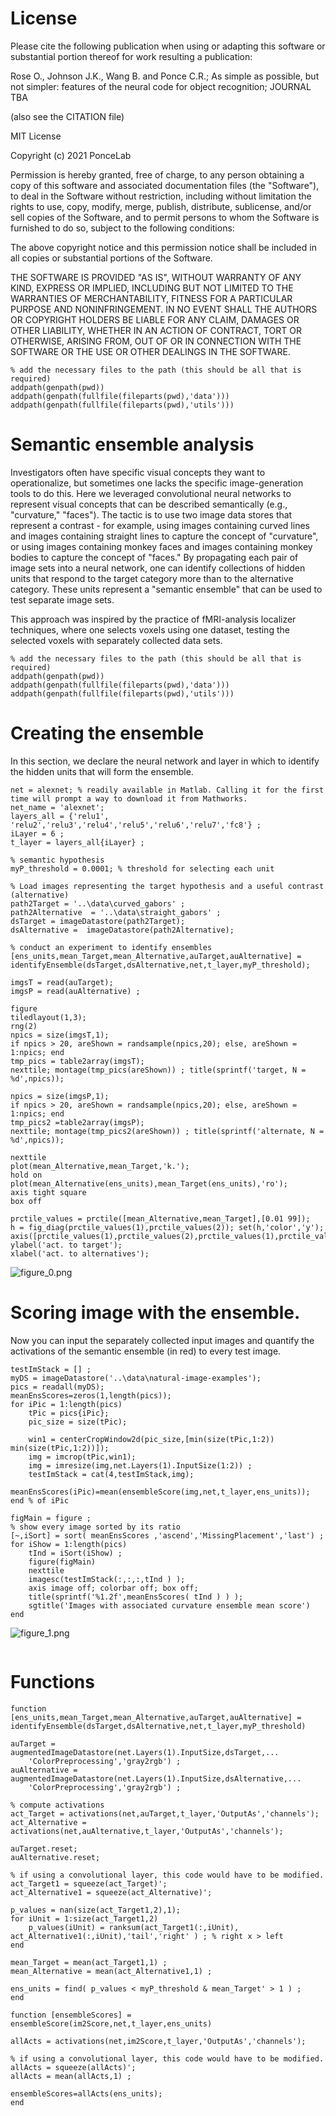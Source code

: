 # License


Please cite the following publication when using or adapting this software or substantial portion thereof for work resulting a publication:




Rose O., Johnson J.K., Wang B. and Ponce C.R.; As simple as possible, but not simpler: features of the neural code for object recognition; JOURNAL TBA




(also see the CITATION file)


  


MIT License




Copyright (c) 2021 PonceLab




Permission is hereby granted, free of charge, to any person obtaining a copy of this software and associated documentation files (the "Software"), to deal in the Software without restriction, including without limitation the rights to use, copy, modify, merge, publish, distribute, sublicense, and/or sell copies of the Software, and to permit persons to whom the Software is furnished to do so, subject to the following conditions:




The above copyright notice and this permission notice shall be included in all copies or substantial portions of the Software.




THE SOFTWARE IS PROVIDED "AS IS", WITHOUT WARRANTY OF ANY KIND, EXPRESS OR IMPLIED, INCLUDING BUT NOT LIMITED TO THE WARRANTIES OF MERCHANTABILITY, FITNESS FOR A PARTICULAR PURPOSE AND NONINFRINGEMENT. IN NO EVENT SHALL THE AUTHORS OR COPYRIGHT HOLDERS BE LIABLE FOR ANY CLAIM, DAMAGES OR OTHER LIABILITY, WHETHER IN AN ACTION OF CONTRACT, TORT OR OTHERWISE, ARISING FROM, OUT OF OR IN CONNECTION WITH THE SOFTWARE OR THE USE OR OTHER DEALINGS IN THE SOFTWARE.



```matlab:Code
% add the necessary files to the path (this should be all that is required)
addpath(genpath(pwd))
addpath(genpath(fullfile(fileparts(pwd),'data')))
addpath(genpath(fullfile(fileparts(pwd),'utils')))
```

# Semantic ensemble analysis


Investigators often have specific visual concepts they want to operationalize, but sometimes one lacks the specific image-generation tools to do this. Here we leveraged convolutional neural networks to represent visual concepts that can be described semantically (e.g., "curvature," "faces"). The tactic is to use two image data stores that represent a contrast - for example, using images containing curved lines and images containing straight lines to capture the concept of "curvature", or using images containing monkey faces and images containing monkey bodies to capture the concept of "faces." By propagating each pair of image sets into a neural network, one can identify collections of hidden units that respond to the target category more than to the alternative category. These units represent a "semantic ensemble" that can be used to test separate image sets. 


  


This approach was inspired by the practice of fMRI-analysis localizer techniques, where one selects voxels using one dataset, testing the selected voxels with separately collected data sets. 



```matlab:Code
% add the necessary files to the path (this should be all that is required)
addpath(genpath(pwd))
addpath(genpath(fullfile(fileparts(pwd),'data')))
addpath(genpath(fullfile(fileparts(pwd),'utils')))

```

# Creating the ensemble


In this section, we declare the neural network and layer in which to identify the hidden units that will form the ensemble.



```matlab:Code
net = alexnet; % readily available in Matlab. Calling it for the first time will prompt a way to download it from Mathworks.
net_name = 'alexnet';
layers_all = {'relu1', 'relu2','relu3','relu4','relu5','relu6','relu7','fc8'} ;
iLayer = 6 ; 
t_layer = layers_all{iLayer} ;

% semantic hypothesis
myP_threshold = 0.0001; % threshold for selecting each unit

% Load images representing the target hypothesis and a useful contrast (alternative)
path2Target = '..\data\curved_gabors' ;
path2Alternative  = '..\data\straight_gabors' ;
dsTarget = imageDatastore(path2Target);
dsAlternative =  imageDatastore(path2Alternative);

% conduct an experiment to identify ensembles
[ens_units,mean_Target,mean_Alternative,auTarget,auAlternative] = identifyEnsemble(dsTarget,dsAlternative,net,t_layer,myP_threshold);

imgsT = read(auTarget);
imgsP = read(auAlternative) ;

figure
tiledlayout(1,3);
rng(2)
npics = size(imgsT,1);
if npics > 20, areShown = randsample(npics,20); else, areShown = 1:npics; end
tmp_pics = table2array(imgsT);
nexttile; montage(tmp_pics(areShown)) ; title(sprintf('target, N = %d',npics));

npics = size(imgsP,1);
if npics > 20, areShown = randsample(npics,20); else, areShown = 1:npics; end
tmp_pics2 =table2array(imgsP);
nexttile; montage(tmp_pics2(areShown)) ; title(sprintf('alternate, N = %d',npics));

nexttile
plot(mean_Alternative,mean_Target,'k.');
hold on
plot(mean_Alternative(ens_units),mean_Target(ens_units),'ro');
axis tight square
box off

prctile_values = prctile([mean_Alternative,mean_Target],[0.01 99]);
h = fig_diag(prctile_values(1),prctile_values(2)); set(h,'color','y');
axis([prctile_values(1),prctile_values(2),prctile_values(1),prctile_values(2)]);
ylabel('act. to target');
xlabel('act. to alternatives');
```


![figure_0.png](Semantic_Ensemble_Analysis_images/figure_0.png)

# Scoring image with the ensemble.


Now you can input the separately collected input images and quantify the activations of the semantic ensemble (in red) to every test image.



```matlab:Code
testImStack = [] ;
myDS = imageDatastore('..\data\natural-image-examples');
pics = readall(myDS);
meanEnsScores=zeros(1,length(pics));
for iPic = 1:length(pics)
    tPic = pics{iPic};
    pic_size = size(tPic);

    win1 = centerCropWindow2d(pic_size,[min(size(tPic,1:2)) min(size(tPic,1:2))]);
    img = imcrop(tPic,win1);
    img = imresize(img,net.Layers(1).InputSize(1:2)) ;
    testImStack = cat(4,testImStack,img);
    meanEnsScores(iPic)=mean(ensembleScore(img,net,t_layer,ens_units));
end % of iPic

figMain = figure ;
% show every image sorted by its ratio
[~,iSort] = sort( meanEnsScores ,'ascend','MissingPlacement','last') ;
for iShow = 1:length(pics)
    tInd = iSort(iShow) ;
    figure(figMain)
    nexttile
    imagesc(testImStack(:,:,:,tInd ) );
    axis image off; colorbar off; box off;
    title(sprintf('%1.2f',meanEnsScores( tInd ) ) );
    sgtitle('Images with associated curvature ensemble mean score')
end
```


![figure_1.png](Semantic_Ensemble_Analysis_images/figure_1.png)


```matlab:Code

```

# Functions

```matlab:Code
function [ens_units,mean_Target,mean_Alternative,auTarget,auAlternative] = identifyEnsemble(dsTarget,dsAlternative,net,t_layer,myP_threshold)

auTarget = augmentedImageDatastore(net.Layers(1).InputSize,dsTarget,...
    'ColorPreprocessing','gray2rgb') ;
auAlternative = augmentedImageDatastore(net.Layers(1).InputSize,dsAlternative,...
    'ColorPreprocessing','gray2rgb') ;

% compute activations
act_Target = activations(net,auTarget,t_layer,'OutputAs','channels');
act_Alternative = activations(net,auAlternative,t_layer,'OutputAs','channels');

auTarget.reset;
auAlternative.reset;

% if using a convolutional layer, this code would have to be modified.
act_Target1 = squeeze(act_Target)';
act_Alternative1 = squeeze(act_Alternative)';

p_values = nan(size(act_Target1,2),1);
for iUnit = 1:size(act_Target1,2)
    p_values(iUnit) = ranksum(act_Target1(:,iUnit), act_Alternative1(:,iUnit),'tail','right' ) ; % right x > left
end

mean_Target = mean(act_Target1,1) ;
mean_Alternative = mean(act_Alternative1,1) ;

ens_units = find( p_values < myP_threshold & mean_Target' > 1 ) ;
end

function [ensembleScores] = ensembleScore(im2Score,net,t_layer,ens_units)

allActs = activations(net,im2Score,t_layer,'OutputAs','channels');

% if using a convolutional layer, this code would have to be modified.
allActs = squeeze(allActs)';
allActs = mean(allActs,1) ;

ensembleScores=allActs(ens_units);
end
```

